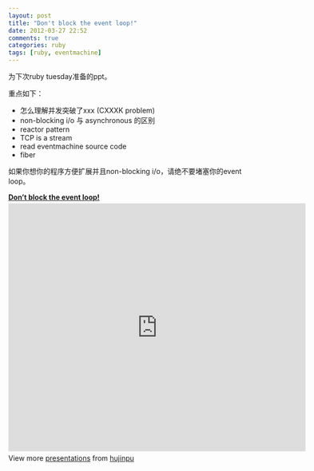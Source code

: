 ```yaml
---
layout: post
title: "Don't block the event loop!"
date: 2012-03-27 22:52
comments: true
categories: ruby
tags: [ruby, eventmachine]
---
```


为下次ruby tuesday准备的ppt。

重点如下：

* 怎么理解并发突破了xxx (CXXXK problem)
* non-blocking i/o 与 asynchronous 的区别
* reactor pattern
* TCP is a stream
* read eventmachine source code
* fiber

如果你想你的程序方便扩展并且non-blocking i/o，请绝不要堵塞你的event loop。

<div style="width:595px" id="__ss_12172128"> <strong style="display:block;margin:12px 0 4px"><a href="http://www.slideshare.net/hujinpu/dont-block-the-event-loop" title="Don’t block the event loop!" target="_blank">Don’t block the event loop!</a></strong> <iframe src="http://www.slideshare.net/slideshow/embed_code/12172128" width="595" height="497" frameborder="0" marginwidth="0" marginheight="0" scrolling="no"></iframe> <div style="padding:5px 0 12px"> View more <a href="http://www.slideshare.net/" target="_blank">presentations</a> from <a href="http://www.slideshare.net/hujinpu" target="_blank">hujinpu</a> </div> </div>

